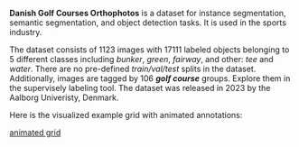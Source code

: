 **Danish Golf Courses Orthophotos** is a dataset for instance segmentation, semantic segmentation, and object detection tasks. It is used in the sports industry. 

The dataset consists of 1123 images with 17111 labeled objects belonging to 5 different classes including *bunker*, *green*, *fairway*, and other: *tee* and *water*. There are no pre-defined <i>train/val/test</i> splits in the dataset. Additionally, images are tagged by 106 ***golf course*** groups. Explore them in the supervisely labeling tool. The dataset was released in 2023 by the Aalborg Univeristy, Denmark.

Here is the visualized example grid with animated annotations:

[animated grid](https://github.com/dataset-ninja/danish-golf-courses-orthophotos/raw/main/visualizations/horizontal_grid.webm)
